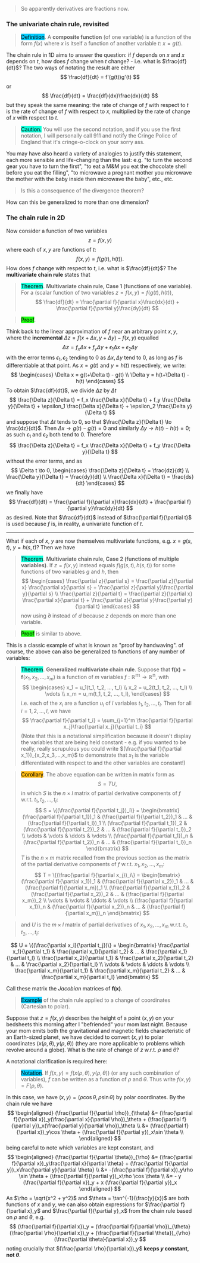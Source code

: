 > So apparently derivatives are fractions now.

### The univariate chain rule, revisited

> <span style="background-color: #03cafc; color: black;">Definition</span>. A **composite function** (of one variable) is a function of the form $f(x)$ where $x$ is itself a function of another variable $t$: $x = g(t)$. 

The chain rule in 1D aims to answer the question: if $f$ depends on $x$ and $x$ depends on $t$, how does $f$ change when $t$ change? - i.e. what is $\frac{df}{dt}$? The two ways of notating the result are either
$$
\frac{df}{dt} = f'(g(t))g'(t)
$$
or
$$
\frac{df}{dt} = \frac{df}{dx}\frac{dx}{dt}
$$
but they speak the same meaning: the rate of change of $f$ with respect to $t$ is the rate of change of $f$ with respect to $x$, multiplied by the rate of change of $x$ with respect to $t$. 

> <span style="background-color: #12ffd7; color: black;">Caution.</span> You will use the second notation, and if you use the first notation, I will personally call 911 and notify the Cringe Police of England that it's cringe-o-clock on your sorry ass.

You may have also heard a variety of analogies to justify this statement, each more sensible and life-changing than the last: e.g. "to turn the second gear you have to turn the first", "to eat a M&M you eat the chocolate shell before you eat the filling", "to microwave a pregnant mother you microwave the mother with the baby inside then microwave the baby", etc., etc.

> Is this a consequence of the divergence theorem?

How can this be generalized to more than one dimension?

### The chain rule in 2D

Now consider a function of two variables
$$
z = f(x,y)
$$
where each of $x, y$ are functions of $t$: 
$$
f(x,y) = f(g(t), h(t)).
$$
How does $f$ change with respect to $t$, i.e. what is $\frac{df}{dt}$? The **multivariate chain rule** states that

> <span style="background-color: #12ffd7; color: black;">Theorem</span>. **Multivariate chain rule, Case 1 (functions of one variable)**. For a (scalar function of two variables $z=f(x,y)=f(g(t),h(t))$, 
$$
\frac{df}{dt} = \frac{\partial f}{\partial x}\frac{dx}{dt} + \frac{\partial f}{\partial y}\frac{dy}{dt}
$$

> <span style="background-color: #1eff12; color: black;">Proof</span>.

Think back to the linear approximation of $f$ near an arbitrary point $x, y$, where the **incremental** $\Delta z = f(x+\Delta x, y + \Delta y) - f(x,y)$ equalled
$$
\Delta z = f_x \Delta x + f_y \Delta y + \epsilon_1 \Delta x + \epsilon_2 \Delta y
$$
with the error terms $\epsilon_1, \epsilon_2$ tending to $0$ as $\Delta x, \Delta y$ tend to 0, as long as $f$ is differentiable at that point. As $x = g(t)$ and $y = h(t)$ respectively, we write:
$$
\begin{cases}
\Delta x = g(t+\Delta t) - g(t) \\
\Delta y = h(t+\Delta t) - h(t)
\end{cases}
$$
To obtain $\frac{df}{dt}$, we divide $\Delta z$ by $\Delta t$
$$
\frac{\Delta z}{\Delta t} = f_x \frac{\Delta x}{\Delta t} + f_y \frac{\Delta y}{\Delta t} + \epsilon_1 \frac{\Delta x}{\Delta t} + \epsilon_2 \frac{\Delta y}{\Delta t}
$$
and suppose that $\Delta t$ tends to $0$, so that $\frac{\Delta z}{\Delta t} \to \frac{dz}{dt}$. Then $\Delta x \to g(t) - g(t) = 0$ and similarly $\Delta y \to h(t) - h(t) = 0$; as such $\epsilon_1$ and $\epsilon_2$ both tend to $0$. Therefore
$$
\frac{\Delta z}{\Delta t} = f_x \frac{\Delta x}{\Delta t} + f_y \frac{\Delta y}{\Delta t}
$$
without the error terms, and as
$$
\Delta t \to 0, \begin{cases}
\frac{\Delta z}{\Delta t} = \frac{dz}{dt} \\
\frac{\Delta y}{\Delta t} = \frac{dy}{dt} \\
\frac{\Delta x}{\Delta t} = \frac{ds}{dt}
\end{cases}
$$
we finally have
$$
\frac{df}{dt} = \frac{\partial f}{\partial x}\frac{dx}{dt} + \frac{\partial f}{\partial y}\frac{dy}{dt}
$$
as desired. Note that $\frac{df}{dt}$ instead of $\frac{\partial f}{\partial t}$ is used because $f$ is, in reality, a univariate function of $t$.

****

What if each of $x$, $y$ are now themselves multivariate functions, e.g. $x = g(s,t)$, $y = h(s,t)$? Then we have

> <span style="background-color: #12ffd7; color: black;">Theorem</span>. **Multivariate chain rule, Case 2 (functions of multiple variables)**. If $z = f(x,y)$ instead equals $f(g(s,t), h(s,t))$ for some functions of two variables $g$ and $h$, then
$$
\begin{cases}
\frac{\partial z}{\partial s} = \frac{\partial z}{\partial x} \frac{\partial x}{\partial s} + \frac{\partial z}{\partial y}\frac{\partial y}{\partial s} \\
\frac{\partial z}{\partial t} = \frac{\partial z}{\partial x} \frac{\partial x}{\partial t} + \frac{\partial z}{\partial y}\frac{\partial y}{\partial t}
\end{cases}
$$
now using $\partial$ instead of $d$ because $z$ depends on more than one variable.

> <span style="background-color: #1eff12; color: black;">Proof</span> is similar to above.

This is a classic example of what is known as "proof by handwaving". of course, the above can also be generalized to functions of any number of variables:

> <span style="background-color: #12ffd7; color: black;">Theorem</span>. **Generalized multivariate chain rule**. Suppose that $\mathbf{f(x) = f}(x_1,x_2,...,x_m)$ is a function of $m$ variables $f: \mathbb{R^m \to R^n}$, with 
$$
\begin{cases}
x_1 = u_1(t_1, t_2, ..., t_l) \\
x_2 = u_2(t_1, t_2, ..., t_l) \\ 
\vdots \\
x_m = u_m(t_1, t_2, ..., t_l),
\end{cases}
$$
> i.e. each of the $x_i$ are a function $u_i$ of $l$ variables $t_1, t_2, ..., t_l$. Then for all $i = 1, 2, ..., l$, we have
$$
\frac{\partial f}{\partial t_i} = \sum_{j=1}^m \frac{\partial f}{\partial x_j}\frac{\partial x_j}{\partial t_i}
$$
(Note that this is a notational simplification because it doesn't display the variables that are being held constant - e.g. if you wanted to be really, really scrupulous you could write $(\frac{\partial f}{\partial x_1})_{x_2,x_3,...,x_m}$ to demonstrate that $x_1$ is the variable differentiated with respect to and the other variables are constant!)

> <span style="background-color: #ffb812; color: black;">Corollary</span>. The above equation can be written in matrix form as
$$
S = TU,
$$
> in which $S$ is the $n \times l$ matrix of partial derivative components of $f$ w.r.t. $t_1, t_2, ..., t_l$:
$$
S = \{(\frac{\partial f}{\partial t_j})_i\} = \begin{bmatrix}
(\frac{\partial f}{\partial t_1})_1 &  (\frac{\partial f}{\partial t_2})_1 & ... & (\frac{\partial f}{\partial t_l})_1 \\
(\frac{\partial f}{\partial t_1})_2 & (\frac{\partial f}{\partial t_2})_2 & ... & (\frac{\partial f}{\partial t_l})_2 \\
\vdots & \vdots & \ddots & \vdots \\
(\frac{\partial f}{\partial t_1})_n & (\frac{\partial f}{\partial t_2})_n & ... & (\frac{\partial f}{\partial t_l})_n
\end{bmatrix}
$$
> $T$ is the $n \times m$ matrix recalled from the previous section as the matrix of the partial derivative components of $f$ w.r.t. $x_1, x_2, ..., x_m$:
$$
T = \{(\frac{\partial f}{\partial x_j})_i\} = \begin{bmatrix}
(\frac{\partial f}{\partial x_1})_1 &  (\frac{\partial f}{\partial x_2})_1 & ... & (\frac{\partial f}{\partial x_m})_1 \\
(\frac{\partial f}{\partial x_1})_2 & (\frac{\partial f}{\partial x_2})_2 & ... & (\frac{\partial f}{\partial x_m})_2 \\
\vdots & \vdots & \ddots & \vdots \\
(\frac{\partial f}{\partial x_1})_n & (\frac{\partial f}{\partial x_2})_n & ... & (\frac{\partial f}{\partial x_m})_n
\end{bmatrix}
$$

> and $U$ is the $m \times l$ matrix of partial derivatives of $x_1, x_2, ..., x_m$ w.r.t. $t_1, t_2, ..., t_l$:

$$
U = \{(\frac{\partial x_i}{\partial t_j})\} = \begin{bmatrix}
\frac{\partial x_1}{\partial t_1} & \frac{\partial x_1}{\partial t_2} & ... & \frac{\partial x_1}{\partial t_l} \\
\frac{\partial x_2}{\partial t_1} & \frac{\partial x_2}{\partial t_2} & ... & \frac{\partial x_2}{\partial t_l} \\
\vdots & \vdots & \ddots & \vdots \\
\frac{\partial x_m}{\partial t_1} & \frac{\partial x_m}{\partial t_2} & ... & \frac{\partial x_m}{\partial t_l}
\end{bmatrix}
$$

Call these matrix the *Jacobian* matrices of $\mathbf{f(x)}$.

> <span style="background-color: #03cafc; color: black;">Example</span> of the chain rule applied to a change of coordinates (Cartesian to polar).

Suppose that $z = f(x,y)$ describes the height of a point $(x,y)$ on your bedsheets this morning after I "befriended" your mom last night. Because your mom emits both the gravitational and magnetic fields characteristic of an Earth-sized planet, we have decided to convert $(x,y)$ to polar coordinates $(x(\rho, \theta), y(\rho,\theta))$ (they are more applicable to problems which revolve around a globe). What is the rate of change of $z$ w.r.t. $\rho$ and $\theta$?

A notational clarification is required here:

> <span style="background-color: #03cafc; color: black;">Notation</span>. If $f(x,y) = f(x(\rho, \theta), y(\rho, \theta))$ (or any such combination of variables), $f$ can be written as a function of $\rho$ and $\theta$. Thus write $f(x,y) = F(\rho, \theta)$.

In this case, we have $(x,y) = (\rho \cos \theta, \rho \sin \theta)$ by polar coordinates. By the chain rule we have
$$
\begin{aligned}
(\frac{\partial f}{\partial \rho})_{\theta} &= (\frac{\partial f}{\partial x})_y(\frac{\partial x}{\partial \rho})_\theta + (\frac{\partial f}{\partial y})_x(\frac{\partial y}{\partial \rho})_\theta \\
&= (\frac{\partial f}{\partial x})_y\cos \theta + (\frac{\partial f}{\partial y})_x\sin \theta \\
\end{aligned}
$$
being careful to note which variables are kept constant, and
$$
\begin{aligned}
(\frac{\partial f}{\partial \theta})_{\rho} &= (\frac{\partial f}{\partial x})_y\frac{\partial x}{\partial \theta} + (\frac{\partial f}{\partial y})_x\frac{\partial y}{\partial \theta} \\
&= -(\frac{\partial f}{\partial x})_y\rho \sin \theta + (\frac{\partial f}{\partial y})_x\rho \cos \theta \\
&= - y (\frac{\partial f}{\partial x})_y + x (\frac{\partial f}{\partial y})_x
\end{aligned}
$$
As $\rho = \sqrt{x^2 + y^2}$ and $\theta = \tan^{-1}(\frac{y}{x})$ are both functions of $x$ and $y$, we can also obtain expressions for $\frac{\partial f}{\partial x}_y$ and $\frac{\partial f}{\partial y}_x$ from the chain rule based on $\rho$ and $\theta$, e.g.
$$
(\frac{\partial f}{\partial x})_y = (\frac{\partial f}{\partial \rho})_{\theta} (\frac{\partial \rho}{\partial x})_y  + (\frac{\partial f}{\partial \theta})_{\rho} (\frac{\partial \theta}{\partial x})_y
$$
noting crucially that $(\frac{\partial \rho}{\partial x})_y$ **keeps $y$ constant, not $\theta$**.

